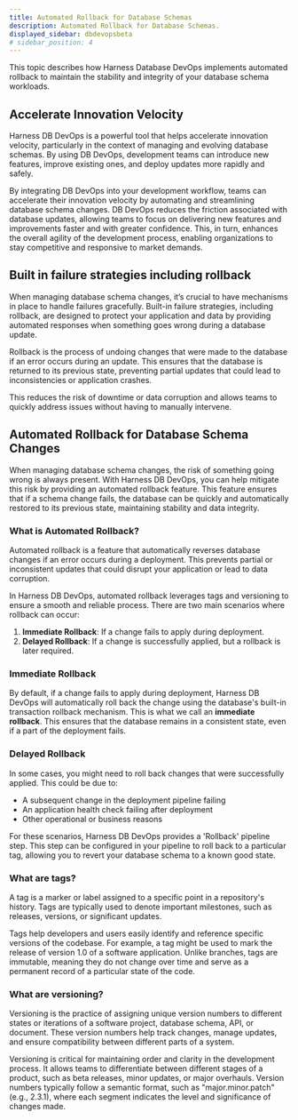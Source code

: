 ```yaml
---
title: Automated Rollback for Database Schemas
description: Automated Rollback for Database Schemas.
displayed_sidebar: dbdevopsbeta
# sidebar_position: 4
---
```


This topic describes how Harness Database DevOps implements automated rollback to maintain the stability and integrity of your database schema workloads. 

## Accelerate Innovation Velocity

Harness DB DevOps is a powerful tool that helps accelerate innovation velocity, particularly in the context of managing and evolving database schemas. By using DB DevOps, development teams can introduce new features, improve existing ones, and deploy updates more rapidly and safely. 

By integrating DB DevOps into your development workflow, teams can accelerate their innovation velocity by automating and streamlining database schema changes. DB DevOps reduces the friction associated with database updates, allowing teams to focus on delivering new features and improvements faster and with greater confidence. This, in turn, enhances the overall agility of the development process, enabling organizations to stay competitive and responsive to market demands.

## Built in failure strategies including rollback

When managing database schema changes, it’s crucial to have mechanisms in place to handle failures gracefully. Built-in failure strategies, including rollback, are designed to protect your application and data by providing automated responses when something goes wrong during a database update.

Rollback is the process of undoing changes that were made to the database if an error occurs during an update. This ensures that the database is returned to its previous state, preventing partial updates that could lead to inconsistencies or application crashes.

This reduces the risk of downtime or data corruption and allows teams to quickly address issues without having to manually intervene.

## Automated Rollback for Database Schema Changes

When managing database schema changes, the risk of something going wrong is always present. With Harness DB DevOps, you can help mitigate this risk by providing an automated rollback feature. This feature ensures that if a schema change fails, the database can be quickly and automatically restored to its previous state, maintaining stability and data integrity.

### What is Automated Rollback?

Automated rollback is a feature that automatically reverses database changes if an error occurs during a deployment. This prevents partial or inconsistent updates that could disrupt your application or lead to data corruption.

In Harness DB DevOps, automated rollback leverages tags and versioning to ensure a smooth and reliable process. There are two main scenarios where rollback can occur:

 1. **Immediate Rollback**: If a change fails to apply during
 deployment.
 2. **Delayed Rollback**: If a change is successfully applied, but a rollback is later required.

### Immediate Rollback

By default, if a change fails to apply during deployment, Harness DB DevOps will automatically roll back the change using the database's built-in transaction rollback mechanism. This is what we call an **immediate rollback**. This ensures that the database remains in a consistent state, even if a part of the deployment fails.

### Delayed Rollback

In some cases, you might need to roll back changes that were successfully applied. This could be due to:

 - A subsequent change in the deployment pipeline failing
 - An application health check failing after deployment
 - Other operational or business reasons

For these scenarios, Harness DB DevOps provides a 'Rollback' pipeline step. This step can be configured in your pipeline to roll back to a particular tag, allowing you to revert your database schema to a known good state.

### What are tags? 

A tag is a marker or label assigned to a specific point in a repository's history. Tags are typically used to denote important milestones, such as releases, versions, or significant updates.

Tags help developers and users easily identify and reference specific versions of the codebase. For example, a tag might be used to mark the release of version 1.0 of a software application. Unlike branches, tags are immutable, meaning they do not change over time and serve as a permanent record of a particular state of the code.

### What are versioning? 

Versioning is the practice of assigning unique version numbers to different states or iterations of a software project, database schema, API, or document. These version numbers help track changes, manage updates, and ensure compatibility between different parts of a system.

Versioning is critical for maintaining order and clarity in the development process. It allows teams to differentiate between different stages of a product, such as beta releases, minor updates, or major overhauls. Version numbers typically follow a semantic format, such as "major.minor.patch" (e.g., 2.3.1), where each segment indicates the level and significance of changes made.
